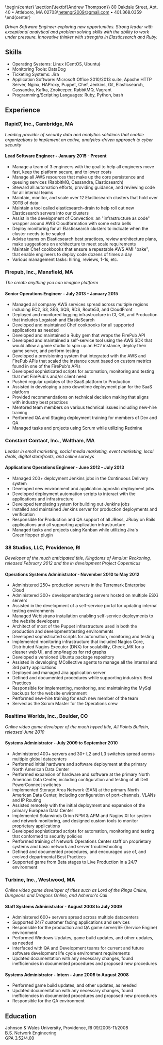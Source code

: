 \begin{center}
\section{\textbf{Andrew Thompson}}
80 Oakdale Street, Apt. 40 • Attleboro, MA 02703\\netengr2009@gmail.com • 401.368.0359
\end{center}


*Driven Software Engineer exploring new opportunities.  Strong leader with exceptional analytical and problem solving skills with the ability to work under pressure.  Innovative thinker with strengths in Elasticsearch and Ruby.*

## Skills
  * Operating Systems: Linux (CentOS, Ubuntu)
  * Monitoring Tools: DataDog
  * Ticketing Systems: Jira
  * Application Software: Microsoft Office 2010/2013 suite, Apache HTTP Server, Nginx, HAProxy, Puppet, Chef, Jenkins, Git, Elasticsearch, Cassandra, Kafka, Zookeeper, RabbitMQ, Vagrant
  * Programming/Scripting Languages: Ruby, Python, bash


## Experience
### Rapid7, Inc., Cambridge, MA
*Leading provider of security data and analytics solutions that enable organizations to implement an active, analytics-driven approach to cyber security*

#### Lead Software Engineer - January 2015 - Present
  * Manage a team of 3 engineers with the goal to help all engineers move fast, keep the platform secure, and to lower costs
  * Manage all AWS resources that make up the core persistence and queuing services (RabbitMQ, Cassandra, Elasticsearch)
  * Steward all automation efforts, providing guidance, and reviewing code for all internal teams
  * Maintain, monitor, and scale over 12 Elasticsearch clusters that hold over 30TB of data
  * Maintain a tool called elasticsearch-drain to help roll out new Elasticsearch servers into our clusters
  * Assist in the development of Convection: an "infrastructure as code" wrapper around AWS Cloudformation with some extra bells
  * Deploy monitoring for all Elasticsearch clusters to indicate when the cluster needs to be scaled
  * Advise teams on Elasticsearch best practices, review architecture plans, make suggestions on architecture to meet scale requirements
  * Maintain Chef cookbooks that ensure a repeatable AWS AMI "bake", that enable engineers to deploy code dozens of times a day
  * Various management tasks: hiring, reviews, 1-1s, etc.

### Firepub, Inc., Mansfield, MA
*The create anything you can imagine platform*

#### Senior Operations Engineer - July 2013 - January 2015
  * Managed all company AWS services spread across multiple regions including EC2, S3, SES, SQS, RDS, Route53, and CloudFront
  * Deployed and monitored logging infrastructure in CI, QA, and Production that includes Logstash and ElasticSearch
  * Developed and maintained Chef cookbooks for all supported applications as needed
  * Developed and maintained a Ruby gem that wraps the FirePub API
  * Developed and maintained a self-service tool using the AWS SDK that would allow a game studio to spin up an EC2 instance, deploy their game server, and perform testing
  * Developed a provisioning system that integrated with the AWS and FirePub APIs that scaled the instance count based on custom metrics found in one of the FirePub's APIs
  * Developed sophisticated scripts for automation, monitoring and testing that met FirePub's and/or client need
  * Pushed regular updates of the SaaS platform to Production
  * Assisted in developing a zero downtime deployment plan for the SaaS platform
  * Provided recommendations on technical decision making that aligns with industry best practices
  * Mentored team members on various technical issues including new-hire training
  * Performed QA and Staging deployment training for members of Dev and QA
  * Managed tasks and projects using Scrum while utilizing Redmine

### Constant Contact, Inc., Waltham, MA
*Leader in email marketing, social media marketing, event marketing, local deals, digital storefronts, and online surveys*

#### Applications Operations Engineer - June 2012 – July 2013
  * Managed 200+ deployment Jenkins jobs in the Continuous Delivery system
  * Developed new environment and application agnostic deployment jobs
  * Developed deployment automation scripts to interact with the applications and infrastructure
  * Developed templating system for building out Jenkins jobs
  * Installed and maintained Jenkins server for production deployments and verification
  * Responsible for Production and QA support of all JBoss, JRuby on Rails applications and all supporting application infrastructure
  * Managed tasks and projects using Kanban while utilizing Jira's GreenHopper plugin

### 38 Studios, LLC, Providence, RI
*Developer of the much anticipated title, Kingdoms of Amalur: Reckoning, released February 2012 and the in development Project Copernicus*

#### Operations Systems Administrator - November 2010 to May 2012

  * Administered 250+ production servers in the Terremark Enterprise Cloud
  * Administered 300+ development/testing servers hosted on multiple ESXi servers
  * Assisted in the development of a self-service portal for updating internal testing environments
  * Managed Webistrano installation enabling self-service deployments to the website developers
  * Architect of most of the Puppet infrastructure used in both the production and development/testing environments
  * Developed sophisticated scripts for automation, monitoring and testing
  * Implemented monitoring infrastructure that included Nagios Core, Distributed Nagios Executor (DNX) for scalability, Check_MK for a cleaner web UI, and pnp4nagios for rrd graphs
  * Developed a versioned Ubuntu package repository
  * Assisted in developing MCollective agents to manage all the internal and 3rd party applications
  * Deployed and managed Jira application server
  * Defined and documented procedures while supporting industry’s Best Practices
  * Responsible for implementing, monitoring, and maintaining the MySql backups for the website environment
  * Performed new-hire training for each new member of the team
  * Served as the Scrum Master for the Operations crew

### Realtime Worlds, Inc., Boulder, CO
*Online video game developer of the much hyped title, All Points Bulletin, released June 2010*

#### Systems Administrator - July 2009 to September 2010

  * Administered 400+ servers and 30+ L2 and L3 switches spread across multiple global datacenters
  * Performed initial hardware and software deployment at the primary North American Data Center
  * Performed expansion of hardware and software at the primary North American Data Center, including configuration and testing of all Dell PowerConnect switches
  * Implemented Storage Area Network (SAN) at the primary North American Data Center, including configuration of port-channels, VLANs and IP Routing
  * Assisted remotely with the initial deployment and expansion of the primary European Data Center
  * Implemented Solarwinds Orion NPM & APM and Nagios XI for system and network monitoring, and designed custom tools to monitor proprietary applications
  * Developed sophisticated scripts for automation, monitoring and testing that conformed to security policies
  * Performed training of Network Operations Center staff on proprietary systems and basic network and server troubleshooting
  * Defined and documented procedures, and encouraged use of, and evolved departmental Best Practices
  * Supported game from Beta stages to Live Production in a 24/7 environment

### Turbine, Inc., Westwood, MA
*Online video game developer of titles such as Lord of the Rings Online, Dungeons and Dragons Online, and Asheron's Call*

#### Staff Systems Administrator - August 2008 to July 2009

  * Administered 600+ servers spread across multiple datacenters
  * Supported 24/7 customer facing applications and services
  * Responsible for the production and QA game server/SE (Service Engine) environment
  * Performed Windows Updates, game build updates, and other updates, as needed
  * Interfaced with QA and Development teams for current and future software development life cycle environment requirements
  * Updated documentation with any necessary changes, found inefficiencies in documented procedures and proposed new procedures

#### Systems Administrator - Intern - June 2008 to August 2008
  * Performed game build updates, and other updates, as needed
  * Updated documentation with any necessary changes, found inefficiencies in documented procedures and proposed new procedures
  * Responsible for the QA environment

## Education
Johnson & Wales University, Providence, RI						09/2005-11/2008  
B.S. Network Engineering  
GPA 3.52/4.00

